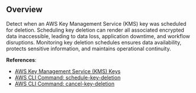 ## Overview

Detect when an AWS Key Management Service (KMS) key was scheduled for deletion. Scheduling key deletion can render all associated encrypted data inaccessible, leading to data loss, application downtime, and workflow disruptions. Monitoring key deletion schedules ensures data availability, protects sensitive information, and maintains operational continuity.

**References**:
- [AWS Key Management Service (KMS) Keys](https://docs.aws.amazon.com/kms/latest/developerguide/concepts.html)
- [AWS CLI Command: schedule-key-deletion](https://awscli.amazonaws.com/v2/documentation/api/latest/reference/kms/schedule-key-deletion.html)
- [AWS CLI Command: cancel-key-deletion](https://awscli.amazonaws.com/v2/documentation/api/latest/reference/kms/cancel-key-deletion.html)
